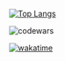 [![Top Langs](https://github-readme-stats.vercel.app/api/top-langs/?username=MoonAmon&layout=compact)](https://github.com/MoonAmon/github-readme-stats)

![codewars](https://www.codewars.com/users/MoonAmon/badges/large)

[![wakatime](https://wakatime.com/badge/user/a4a36a3b-3e8f-4d13-b8a8-13603123e837.svg)](https://wakatime.com/@a4a36a3b-3e8f-4d13-b8a8-13603123e837)
